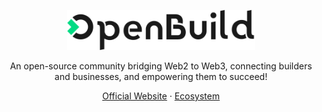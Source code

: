 <div align="center">
  <p><img src="../assets/logo-black.svg" alt="OpenBuild logo" width="300" height="64"></p>
  <p>An open-source community bridging Web2 to Web3, connecting builders and businesses, and empowering them to succeed!</p>
  <p>
    <a href="https://openbuild.xyz">Official Website</a>
    ·
    <a href="https://openbuildxyz.github.io/eco/">Ecosystem</a>
  </p>
</div>

